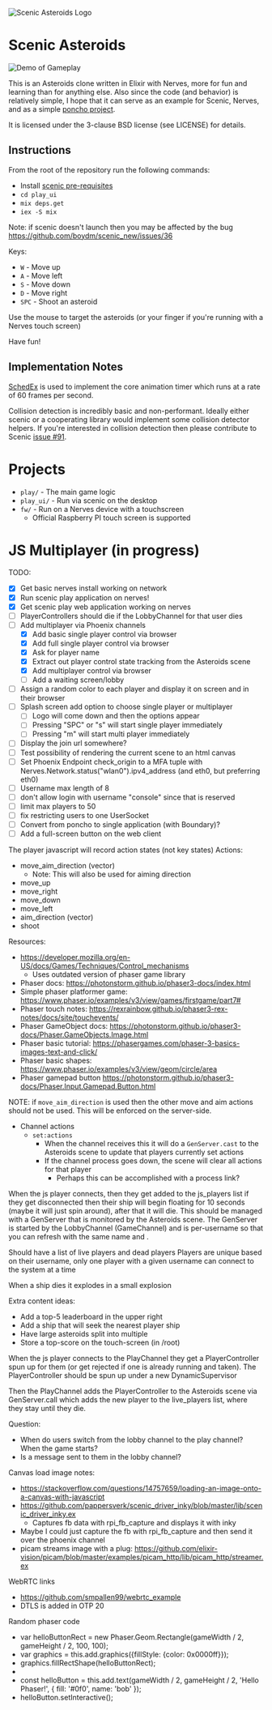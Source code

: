 ![Scenic Asteroids Logo](asteroids_r2_full.png)

# Scenic Asteroids

![Demo of Gameplay](game_demo.gif)

This is an Asteroids clone written in Elixir with Nerves, more for fun and
learning than for anything else. Also since the code (and behavior) is
relatively simple, I hope that it can serve as an example for Scenic, Nerves,
and as a simple [poncho
project](https://embedded-elixir.com/post/2017-05-19-poncho-projects/).

It is licensed under the 3-clause BSD license (see LICENSE) for details.

## Instructions

From the root of the repository run the following commands:
* Install [scenic pre-requisites](https://github.com/boydm/scenic_new#install-prerequisites)
* `cd play_ui`
* `mix deps.get`
* `iex -S mix`

Note: if scenic doesn't launch then you may be affected by the bug https://github.com/boydm/scenic_new/issues/36

Keys:
* `W` - Move up
* `A` - Move left
* `S` - Move down
* `D` - Move right
* `SPC` - Shoot an asteroid

Use the mouse to target the asteroids (or your finger if you're running with a
Nerves touch screen)

Have fun!

## Implementation Notes

[SchedEx](https://github.com/SchedEx/SchedEx) is used to implement the core
animation timer which runs at a rate of 60 frames per second.

Collision detection is incredibly basic and non-performant. Ideally either
scenic or a cooperating library would implement some collision detector helpers.
If you're interested in collision detection then please contribute to Scenic
[issue #91](https://github.com/boydm/scenic/issues/91).

# Projects

* `play/` - The main game logic
* `play_ui/` - Run via scenic on the desktop
* `fw/` - Run on a Nerves device with a touchscreen
  * Official Raspberry PI touch screen is supported

# JS Multiplayer (in progress)

TODO:
* [x] Get basic nerves install working on network
* [x] Run scenic play application on nerves!
* [x] Get scenic play web application working on nerves
* [ ] PlayerControllers should die if the LobbyChannel for that user dies
* [ ] Add multiplayer via Phoenix channels
  * [x] Add basic single player control via browser
  * [x] Add full single player control via browser
  * [x] Ask for player name
  * [x] Extract out player control state tracking from the Asteroids scene
  * [x] Add multiplayer control via browser
  * [ ] Add a waiting screen/lobby
* [ ] Assign a random color to each player and display it on screen and in their browser
* [ ] Splash screen add option to choose single player or multiplayer
  * [ ] Logo will come down and then the options appear
  * [ ] Pressing "SPC" or "s" will start single player immediately
  * [ ] Pressing "m" will start multi player immediately
* [ ] Display the join url somewhere?
* [ ] Test possibility of rendering the current scene to an html canvas
* [ ] Set Phoenix Endpoint check_origin to a MFA tuple with Nerves.Network.status("wlan0").ipv4_address (and eth0, but preferring eth0)
* [ ] Username max length of 8
* [ ] don't allow login with username "console" since that is reserved
* [ ] limit max players to 50
* [ ] fix restricting users to one UserSocket
* [ ] Convert from poncho to single application (with Boundary)?
* [ ] Add a full-screen button on the web client

The player javascript will record action states (not key states)
Actions:
* move_aim_direction (vector)
  * Note: This will also be used for aiming direction
* move_up
* move_right
* move_down
* move_left
* aim_direction (vector)
* shoot

Resources:
* https://developer.mozilla.org/en-US/docs/Games/Techniques/Control_mechanisms
  * Uses outdated version of phaser game library
* Phaser docs: https://photonstorm.github.io/phaser3-docs/index.html
* Simple phaser platformer game: https://www.phaser.io/examples/v3/view/games/firstgame/part7#
* Phaser touch notes: https://rexrainbow.github.io/phaser3-rex-notes/docs/site/touchevents/
* Phaser GameObject docs: https://photonstorm.github.io/phaser3-docs/Phaser.GameObjects.Image.html
* Phaser basic tutorial: https://phasergames.com/phaser-3-basics-images-text-and-click/
* Phaser basic shapes: https://www.phaser.io/examples/v3/view/geom/circle/area
* Phaser gamepad button https://photonstorm.github.io/phaser3-docs/Phaser.Input.Gamepad.Button.html

NOTE: if `move_aim_direction` is used then the other move and aim actions should
not be used. This will be enforced on the server-side.

* Channel actions
  * `set:actions`
    * When the channel receives this it will do a `GenServer.cast` to the Asteroids scene to update that players currently set actions
    * If the channel process goes down, the scene will clear all actions for that player
      * Perhaps this can be accomplished with a process link?


When the js player connects, then they get added to the js_players list if they get disconnected then their ship will begin floating for 10 seconds (maybe it will just spin around), after that it will die. This should be managed with a GenServer that is monitored by the Asteroids scene. The GenServer is started by the LobbyChannel (GameChannel) and is per-username so that you can refresh with the same name and .

Should have a list of live players and dead players
Players are unique based on their username, only one player with a given username can connect to the system at a time

When a ship dies it explodes in a small explosion

Extra content ideas:
* Add a top-5 leaderboard in the upper right
* Add a ship that will seek the nearest player ship
* Have large asteroids split into multiple
* Store a top-score on the touch-screen (in /root)

When the js player connects to the PlayChannel they get a PlayerController spun up for them (or get rejected if one is already running and taken). The PlayerController should be spun up under a new DynamicSupervisor

Then the PlayChannel adds the PlayerController to the Asteroids scene via GenServer.call which adds the new player to the live_players list, where they stay until they die.

Question:
* When do users switch from the lobby channel to the play channel? When the game starts?
* Is a message sent to them in the lobby channel?

Canvas load image notes:
* https://stackoverflow.com/questions/14757659/loading-an-image-onto-a-canvas-with-javascript
* https://github.com/pappersverk/scenic_driver_inky/blob/master/lib/scenic_driver_inky.ex
  * Captures fb data with rpi_fb_capture and displays it with inky
* Maybe I could just capture the fb with rpi_fb_capture and then send it over the phoenix channel
* picam streams image with a plug: https://github.com/elixir-vision/picam/blob/master/examples/picam_http/lib/picam_http/streamer.ex

WebRTC links
* https://github.com/smpallen99/webrtc_example
* DTLS is added in OTP 20

Random phaser code

+  var helloButtonRect = new Phaser.Geom.Rectangle(gameWidth / 2, gameHeight / 2, 100, 100);
+  var graphics = this.add.graphics({fillStyle: {color: 0x0000ff}});
+  graphics.fillRectShape(helloButtonRect);
+
+  const helloButton = this.add.text(gameWidth / 2, gameHeight / 2, 'Hello Phaser!', { fill: '#0f0', name: 'bob' });
+  helloButton.setInteractive();
